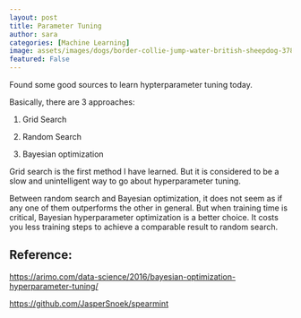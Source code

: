 ```yaml
---
layout: post
title: Parameter Tuning
author: sara
categories: [Machine Learning]
image: assets/images/dogs/border-collie-jump-water-british-sheepdog-37860.jpeg
featured: False
---
```

Found some good sources to learn hypterparameter tuning today. 


Basically, there are 3 approaches: 

1. Grid Search 

2. Random Search 

3. Bayesian optimization  

Grid search is the first method I have learned. But it is considered to be a slow and unintelligent way to go about hyperparameter tuning. 

Between random search and Bayesian optimization, it does not seem as if any one of them outperforms the other in general. But when training time is critical, Bayesian hyperparameter optimization is a better choice. It costs you less training steps to achieve a comparable result to random search.  

## Reference: 

https://arimo.com/data-science/2016/bayesian-optimization-hyperparameter-tuning/ 

https://github.com/JasperSnoek/spearmint 

 